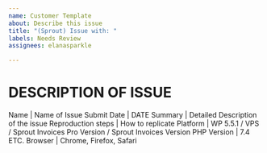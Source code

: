 ```yaml
---
name: Customer Template
about: Describe this issue
title: "(Sprout) Issue with: "
labels: Needs Review
assignees: elanasparkle

---
```


DESCRIPTION OF ISSUE
=========================================================
Name           |   Name of Issue
Submit Date |   DATE
Summary      |  Detailed Description of the issue
Reproduction steps |  How to replicate
Platform       | WP 5.5.1 / VPS  / Sprout Invoices Pro Version / Sprout Invoices Version
PHP Version | 7.4 ETC. 
Browser        | Chrome, Firefox, Safari
